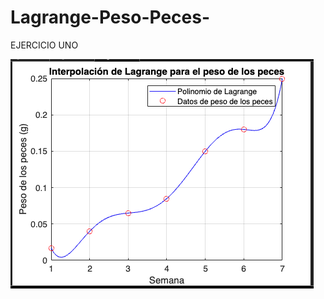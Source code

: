 # Lagrange-Peso-Peces-

EJERCICIO UNO

![EJERCICIO UNO](https://github.com/GaryFernandoYM/Lagrange-Peso-Peces-/blob/main/img/img1.png)
